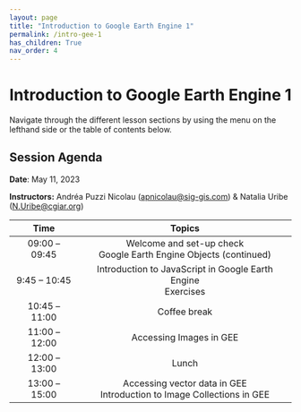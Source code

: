 ```yaml
---
layout: page
title: "Introduction to Google Earth Engine 1"
permalink: /intro-gee-1
has_children: True
nav_order: 4
---
```


# Introduction to Google Earth Engine 1

Navigate through the different lesson sections by using the menu on the lefthand side or the table of contents below.

## Session Agenda

**Date**: May 11, 2023

**Instructors:** Andréa Puzzi Nicolau ([apnicolau@sig-gis.com](apnicolau@sig-gis.com)) & Natalia Uribe ([N.Uribe@cgiar.org](N.Uribe@cgiar.org)) 

|      Time     |                                   Topics                                  |
|:-------------:|:-------------------------------------------------------------------------:|
| 09:00 – 09:45 | Welcome and set-up check<br>Google Earth Engine Objects (continued)       |
|  9:45 – 10:45 | Introduction to JavaScript in Google Earth Engine<br>Exercises            |
| 10:45 – 11:00 |                                Coffee break                               |
| 11:00 – 12:00 | Accessing Images in GEE                                                   |
| 12:00 – 13:00 |                                   Lunch                                   |
| 13:00 – 15:00 | Accessing vector data  in GEE<br>Introduction to Image Collections in GEE |
